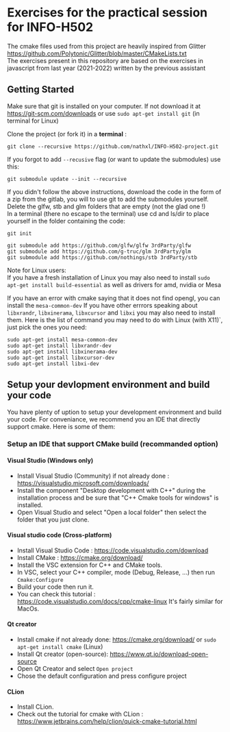 # Exercises for the practical session for INFO-H502

The cmake files used from this project are heavily inspired from Glitter https://github.com/Polytonic/Glitter/blob/master/CMakeLists.txt   
The exercises present in this repository are based on the exercises in javascript from last year (2021-2022) written by the previous assistant

## Getting Started

Make sure that git is installed on your computer. If not download it at https://git-scm.com/downloads or use `sudo apt-get install git` (in terminal for Linux)

Clone the project (or fork it) in a **terminal** :
```
git clone --recursive https://github.com/nathxl/INFO-H502-project.git 
```
If you forgot to add `--recusive` flag (or want to update the submodules) use this:
```
git submodule update --init --recursive
```

If you didn't follow the above instructions, download the code in the form of a zip from the gitlab, you will to use git to add the submodules yourself.  
Delete the glfw, stb and glm folders that are empty (not the glad one !)  
In a terminal (there no escape to the terminal) use cd and ls/dir to place yourself in the folder containing the code:
```
git init

git submodule add https://github.com/glfw/glfw 3rdParty/glfw
git submodule add https://github.com/g-truc/glm 3rdParty/glm
git submodule add https://github.com/nothings/stb 3rdParty/stb
```

Note for Linux users:  
If you have a fresh installation of Linux you may also need to install `sudo apt-get install build-essential` as well as drivers for amd, nvidia or Mesa

If you have an error with cmake saying that it does not find opengl, you can install the `mesa-common-dev`
If you have other errrors speaking about `libxrandr`, `libxinerama`, `libxcursor` and `libxi` you may also need to install them.
Here is the list of command you may need to do with Linux (with X11)`, just pick the ones you need:

```
sudo apt-get install mesa-common-dev
sudo apt-get install libxrandr-dev
sudo apt-get install libxinerama-dev
sudo apt-get install libxcursor-dev
sudo apt-get install libxi-dev
```


## Setup your devlopment environment and build your code

You have plenty of uption to setup your development environment and build your code.
For conveniance, we recommend you an IDE that directly support cmake. 
Here is some of them:
### Setup an IDE that support CMake build (recommanded option)
#### Visual Studio (Windows only)  
- Install Visual Studio (Community) if not already done : https://visualstudio.microsoft.com/downloads/ 
- Install the component "Desktop development with C++" during the installation process and be sure that "C++ Cmake tools for windows" is installed.
- Open Visual Studio and select "Open a local folder" then select the folder that you just clone.

#### Visual studio code (Cross-platform)
- Install Visual Studio Code : https://code.visualstudio.com/download
- Install CMake : https://cmake.org/download/
- Install the VSC extension for C++ and CMake tools.
- In VSC, select your C++ compiler, mode (Debug, Release, ...) then run ```Cmake:Configure```
- Build your code then run it.
- You can check this tutorial : https://code.visualstudio.com/docs/cpp/cmake-linux
It's fairly similar for MacOs.


#### Qt creator

- Install cmake if not already done: https://cmake.org/download/ or `sudo apt-get install cmake` (Linux)
- Install Qt creator (open-source): https://www.qt.io/download-open-source 
- Open Qt Creator and select `Open project`
- Chose the default configuration and press configure project


#### CLion

- Install CLion.
- Check out the tutorial for cmake with CLion : https://www.jetbrains.com/help/clion/quick-cmake-tutorial.html
